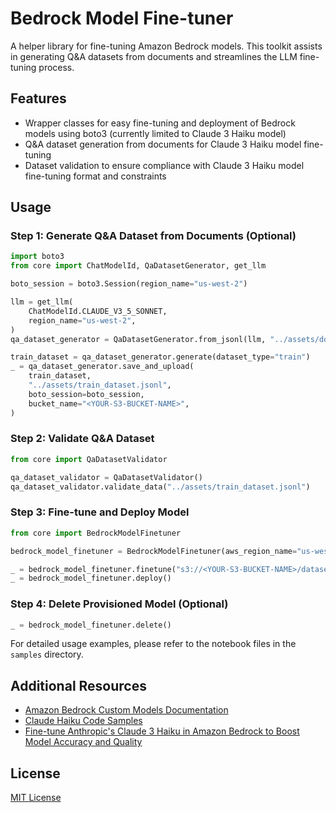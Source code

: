 # Bedrock Model Fine-tuner

A helper library for fine-tuning Amazon Bedrock models. This toolkit assists in generating Q&A datasets from documents and streamlines the LLM fine-tuning process.

## Features

- Wrapper classes for easy fine-tuning and deployment of Bedrock models using boto3 (currently limited to Claude 3 Haiku model)
- Q&A dataset generation from documents for Claude 3 Haiku model fine-tuning
- Dataset validation to ensure compliance with Claude 3 Haiku model fine-tuning format and constraints

## Usage

### Step 1: Generate Q&A Dataset from Documents (Optional)

```python
import boto3
from core import ChatModelId, QaDatasetGenerator, get_llm

boto_session = boto3.Session(region_name="us-west-2")

llm = get_llm(
    ChatModelId.CLAUDE_V3_5_SONNET,
    region_name="us-west-2",
)
qa_dataset_generator = QaDatasetGenerator.from_jsonl(llm, "../assets/docs.jsonl")

train_dataset = qa_dataset_generator.generate(dataset_type="train")
_ = qa_dataset_generator.save_and_upload(
    train_dataset,
    "../assets/train_dataset.jsonl",
    boto_session=boto_session,
    bucket_name="<YOUR-S3-BUCKET-NAME>",
)
```

### Step 2: Validate Q&A Dataset

```python
from core import QaDatasetValidator

qa_dataset_validator = QaDatasetValidator()
qa_dataset_validator.validate_data("../assets/train_dataset.jsonl")
```

### Step 3: Fine-tune and Deploy Model

```python
from core import BedrockModelFinetuner

bedrock_model_finetuner = BedrockModelFinetuner(aws_region_name="us-west-2")

_ = bedrock_model_finetuner.finetune("s3://<YOUR-S3-BUCKET-NAME>/datasets/train_dataset.jsonl")
_ = bedrock_model_finetuner.deploy()
```

### Step 4: Delete Provisioned Model (Optional)

```python
_ = bedrock_model_finetuner.delete()
```

For detailed usage examples, please refer to the notebook files in the `samples` directory.

## Additional Resources

- [Amazon Bedrock Custom Models Documentation](https://docs.aws.amazon.com/bedrock/latest/userguide/custom-models.html)
- [Claude Haiku Code Samples](https://github.com/aws-samples/amazon-bedrock-samples/tree/main/bedrock-fine-tuning/claude-haiku)
- [Fine-tune Anthropic's Claude 3 Haiku in Amazon Bedrock to Boost Model Accuracy and Quality](https://aws.amazon.com/ko/blogs/machine-learning/fine-tune-anthropics-claude-3-haiku-in-amazon-bedrock-to-boost-model-accuracy-and-quality/)

## License

[MIT License](LICENSE)
